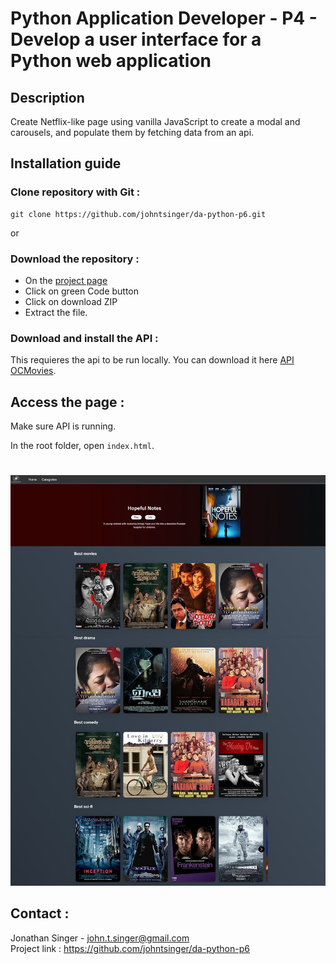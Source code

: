 # Python Application Developer - P4 - Develop a user interface for a Python web application

## Description

Create Netflix-like page using vanilla JavaScript to create a modal and carousels, and populate them by fetching data from an api.

## Installation guide

### Clone repository with Git :

    git clone https://github.com/johntsinger/da-python-p6.git
    
or

### Download the repository :

- On the [project page](https://github.com/johntsinger/da-python-p6)
- Click on green Code button
- Click on download ZIP
- Extract the file.

### Download and install the API :

This requieres the api to be run locally. You can download it here [API OCMovies](https://github.com/OpenClassrooms-Student-Center/OCMovies-API-EN-FR).

## Access the page :

Make sure API is running.

In the root folder, open `index.html`.

#

![website](images/website.jpeg)

## Contact :
Jonathan Singer - john.t.singer@gmail.com\
Project link : https://github.com/johntsinger/da-python-p6
